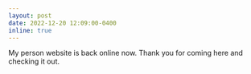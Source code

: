 ```yaml
---
layout: post
date: 2022-12-20 12:09:00-0400
inline: true
---
```


My person website is back online now. Thank you for coming here and checking it out. 
